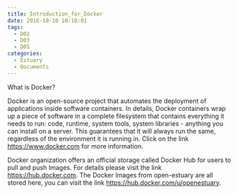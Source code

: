 ```yaml
---
title: Introduction_for_Docker
date: 2016-10-10 10:10:01
tags:
  - D02
  - D03
  - D05
categories:
  - Estuary
  - Documents
---
```

What is Docker?

<!--more-->
Docker is an open-source project that automates the deployment of applications inside software containers. In details, Docker containers wrap up a piece of software in a complete filesystem that contains everything it needs to run: code, runtime, system tools, system libraries - anything you can install on a server. This guarantees that it will always run the same, regardless of the environment it is running in. Click on the link https://www.docker.com for more information.

Docker organization offers an official storage called Docker Hub for users to pull and push Images. For details please visit the link https://hub.docker.com. The Docker Images from open-estuary are all stored here, you can visit the link https://hub.docker.com/u/openestuary. 
